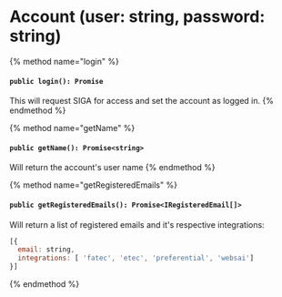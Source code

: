 # Account (user: string, password: string)

{% method name="login" %}
#### `public login(): Promise`

This will request SIGA for access and set the account as logged in.
{% endmethod %}

{% method name="getName" %}
#### `public getName(): Promise<string>`

Will return the account's user name
{% endmethod %}

{% method name="getRegisteredEmails" %}
#### `public getRegisteredEmails(): Promise<IRegisteredEmail[]>`

Will return a list of registered emails and it's respective integrations:

```js
[{
  email: string,
  integrations: [ 'fatec', 'etec', 'preferential', 'websai']
}]
```
{% endmethod %}
